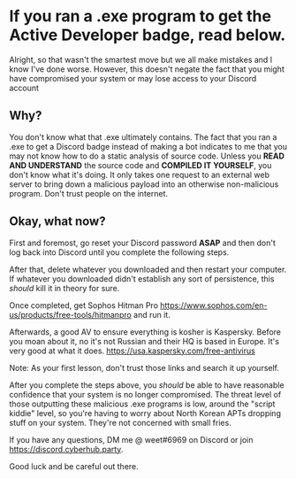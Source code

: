 # If you ran a .exe program to get the Active Developer badge, read below.
Alright, so that wasn't the smartest move but we all make mistakes and I know I've done worse. However, this doesn't negate the fact that you might have compromised your system or may lose access to your Discord account

## Why?
You don't know what that .exe ultimately contains. The fact that you ran a .exe to get a Discord badge instead of making a bot indicates to me that you may not know how to do a static analysis of source code. Unless you **READ AND UNDERSTAND** the source code and **COMPILED IT YOURSELF**, you don't know what it's doing. It only takes one request to an external web server to bring down a malicious payload into an otherwise non-malicious program. Don't trust people on the internet.

## Okay, what now?
First and foremost, go reset your Discord password **ASAP** and then don't log back into Discord until you complete the following steps.

After that, delete whatever you downloaded and then restart your computer. If whatever you downloaded didn't establish any sort of persistence, this *should* kill it in theory for sure.

Once completed, get Sophos Hitman Pro https://www.sophos.com/en-us/products/free-tools/hitmanpro and run it.

Afterwards, a good AV to ensure everything is kosher is Kaspersky. Before you moan about it, no it's not Russian and their HQ is based in Europe. It's very good at what it does. https://usa.kaspersky.com/free-antivirus

Note: As your first lesson, don't trust those links and search it up yourself.

After you complete the steps above, you *should* be able to have reasonable confidence that your system is no longer compromised. The threat level of those outputting these malicious .exe programs is low, around the "script kiddie" level, so you're having to worry about North Korean APTs dropping stuff on your system. They're not concerned with small fries.

If you have any questions, DM me @ weet#6969 on Discord or join https://discord.cyberhub.party.

Good luck and be careful out there.
